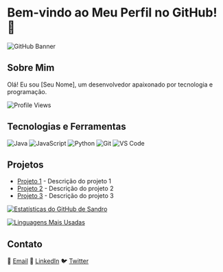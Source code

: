 # Bem-vindo ao Meu Perfil no GitHub! 🎉

![GitHub Banner](https://via.placeholder.com/1200x300.png?text=Bem-vindo+ao+Meu+GitHub)

## Sobre Mim

Olá! Eu sou [Seu Nome], um desenvolvedor apaixonado por tecnologia e programação.

![Profile Views](https://komarev.com/ghpvc/?username=seu-usuario&color=green)

## Tecnologias e Ferramentas

![Java](https://img.shields.io/badge/Java-ED8B00?style=for-the-badge&logo=java&logoColor=white)
![JavaScript](https://img.shields.io/badge/JavaScript-323330?style=for-the-badge&logo=javascript&logoColor=F7DF1E)
![Python](https://img.shields.io/badge/Python-3776AB?style=for-the-badge&logo=python&logoColor=white)
![Git](https://img.shields.io/badge/Git-F05032?style=for-the-badge&logo=git&logoColor=white)
![VS Code](https://img.shields.io/badge/VS%20Code-007ACC?style=for-the-badge&logo=visual-studio-code&logoColor=white)

## Projetos

- [Projeto 1](https://github.com/seu-usuario/projeto-1) - Descrição do projeto 1
- [Projeto 2](https://github.com/seu-usuario/projeto-2) - Descrição do projeto 2
- [Projeto 3](https://github.com/seu-usuario/projeto-3) - Descrição do projeto 3

[![Estatísticas do GitHub de Sandro](https://github-readme-stats.vercel.app/api?username=sandro-lourenco&show_icons=true&theme=radical&title_color=ff00ff&text_color=c0c0c0&icon_color=ff00ff&bg_color=090110&border_color=fff)](https://github.com/sandro-lourenco)

[![Linguagens Mais Usadas](https://github-readme-stats.vercel.app/api/top-langs/?username=sandro-lourenco&layout=compact&title_color=ff00ff&text_color=c0c0c0&icon_color=ff00ff&bg_color=151515&border_color=fff)](https://github.com/sandro-lourenco)


## Contato

📧 [Email](mailto:seu-email@example.com)
🔗 [LinkedIn](https://www.linkedin.com/in/seu-usuario)
🐦 [Twitter](https://twitter.com/seu-usuario)
